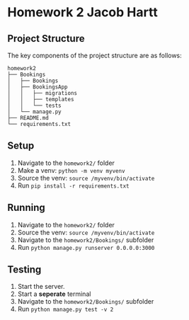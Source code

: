# Homework 2 Jacob Hartt
## Project Structure
The key components of the project structure are as follows:
```
homework2
├── Bookings
│   ├── Bookings
│   ├── BookingsApp
│   │   ├── migrations
│   │   ├── templates
│   │   └── tests
│   └── manage.py
├── README.md
└── requirements.txt
```

## Setup
1. Navigate to the `homework2/` folder
2. Make a venv: `python -m venv myvenv`
3. Source the venv: `source /myvenv/bin/activate`
4. Run `pip install -r requirements.txt`

## Running 
1. Navigate to the `homework2/` folder
2. Source the venv: `source /myvenv/bin/activate`
3. Navigate to the `homework2/Bookings/` subfolder
4. Run `python manage.py runserver 0.0.0.0:3000`

## Testing
1. Start the server.
2. Start a **seperate** terminal
2. Navigate to the `homework2/Bookings/` subfolder
3. Run `python manage.py test -v 2`
